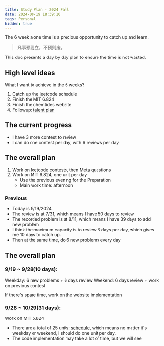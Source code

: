```yaml
---
title: Study Plan - 2024 Fall
date: 2024-09-19 18:39:10
tags: Personal
hidden: true
---
```


The 6 week alone time is a precious opportunity to catch up and learn.

> 凡事预则立，不预则废。

This doc presents a day by day plan to ensure the time is not wasted.

## High level ideas

What I want to achieve in the 6 weeks?

1. Catch up the leetcode schedule
1. Finish the MIT 6.824
1. Finish the chemtides website
1. Followup: [talent plan](https://github.com/pingcap/talent-plan)

## The current progress

* I have 3 more contest to review
* I can do one contest per day, with 6 reviews per day

## The overall plan

1. Work on leetcode contests, then Meta questions
2. Work on MIT 6.824, one unit per day
    * Use the previous evening for the Preparation
    * Main work time: afternoon

### Previous

* Today is 9/19/2024
* The review is at 7/31, which means I have 50 days to review
* The recorded problem is at 8/11, which means I have 39 days to add new problem
* I think the maximum capacity is to review 6 days per day, which gives me 10 days to catch up.
* Then at the same time, do 6 new problems every day

## The overall plan

### 9/19 ~ 9/28(10 days):

Weekday: 6 new problems + 6 days review
Weekend: 6 days review + work on previous contest

If there's spare time, work on the website implementation

### 9/28 ~ 10/29(31 days):

Work on MIT 6.824

* There are a total of 25 units: [schedule](https://pdos.csail.mit.edu/6.824/schedule.html), which means no matter it's weekday or weekend, i should do one unit per day.
* The code implementation may take a lot of time, but we will see
